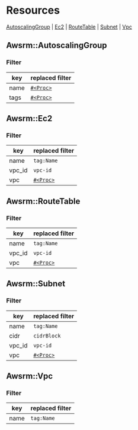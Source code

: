 # Resources

[AutoscalingGroup](#autoscaling_group)
| [Ec2](#ec2)
| [RouteTable](#route_table)
| [Subnet](#subnet)
| [Vpc](#vpc)

## <a name="autoscaling_group">Awsrm::AutoscalingGroup</a>

### Filter

| key | replaced filter |
| - | - |
| name | [`#<Proc>`](https://github.com/k1LoW/awsrm/blob/master/lib/awsrm/resources/autoscaling_group.rb) |
| tags | [`#<Proc>`](https://github.com/k1LoW/awsrm/blob/master/lib/awsrm/resources/autoscaling_group.rb) |


## <a name="ec2">Awsrm::Ec2</a>

### Filter

| key | replaced filter |
| - | - |
| name | `tag:Name` |
| vpc_id | `vpc-id` |
| vpc | [`#<Proc>`](https://github.com/k1LoW/awsrm/blob/master/lib/awsrm/resources/ec2.rb) |


## <a name="route_table">Awsrm::RouteTable</a>

### Filter

| key | replaced filter |
| - | - |
| name | `tag:Name` |
| vpc_id | `vpc-id` |
| vpc | [`#<Proc>`](https://github.com/k1LoW/awsrm/blob/master/lib/awsrm/resources/route_table.rb) |


## <a name="subnet">Awsrm::Subnet</a>

### Filter

| key | replaced filter |
| - | - |
| name | `tag:Name` |
| cidr | `cidrBlock` |
| vpc_id | `vpc-id` |
| vpc | [`#<Proc>`](https://github.com/k1LoW/awsrm/blob/master/lib/awsrm/resources/subnet.rb) |


## <a name="vpc">Awsrm::Vpc</a>

### Filter

| key | replaced filter |
| - | - |
| name | `tag:Name` |


